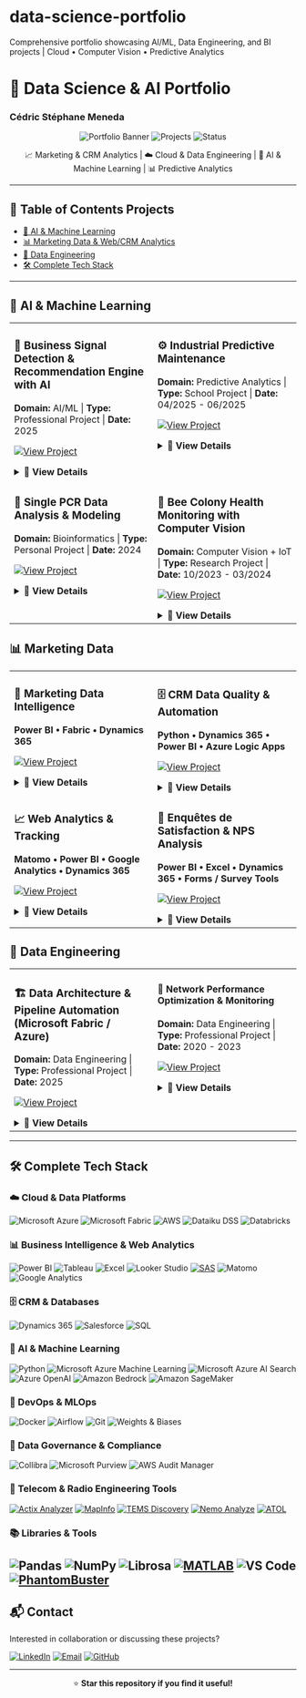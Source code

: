 # data-science-portfolio
Comprehensive portfolio showcasing AI/ML, Data Engineering, and BI projects | Cloud • Computer Vision • Predictive Analytics

# 🚀 Data Science & AI Portfolio
### Cédric Stéphane Meneda

<div align="center">

![Portfolio Banner](https://img.shields.io/badge/Portfolio-Data%20Science%20%26%20AI-blue?style=for-the-badge)
![Projects](https://img.shields.io/badge/Projects-5+-green?style=for-the-badge)
![Status](https://img.shields.io/badge/Status-Active-success?style=for-the-badge)

📈 Marketing & CRM Analytics | ☁️ Cloud & Data Engineering | 🤖 AI & Machine Learning | 📊 Predictive Analytics

</div>

---

## 📌 Table of Contents Projects
- [🤖 AI & Machine Learning](#-ai--machine-learning)
- [📊 Marketing Data & Web/CRM Analytics](#-data--business-analyst--web-analytics--crm)
- [🔧 Data Engineering](#-data-engineering)
- [🛠️ Complete Tech Stack](#️-complete-tech-stack)

---

## 🤖 AI & Machine Learning

<table>
<tr>
<td width="50%" valign="top">

### 🎯 Business Signal Detection & Recommendation Engine with AI

**Domain:** AI/ML | **Type:** Professional Project | **Date:** 2025

[![View Project](https://img.shields.io/badge/View-Details-blue?style=flat)](#ai-reco-details)

<details id="ai-reco-details">
<summary><b>📖 View Details</b></summary>

🧩 Contexte

Développement d’un système IA de détection de signaux faibles à l’échelle entreprise sur des données multi-sources complexes, permettant la détection précoce d’anomalies et la génération de recommandations prédictives intelligentes.

🏆 Réalisations
- ✅ Conçevoir et déployer une architecture Lakehouse Microsoft Fabric pour l’intégration multi-sources (CRM, SQL, web, documents)
- ✅ Développer un moteur de recommandations IA avec Azure OpenAI et scoring prédictif
- ✅ Créer des dashboards Power BI interactifs pour des insights en temps réel

#### Tech Stack:
![Microsoft Azure](https://img.shields.io/badge/-Microsoft%20Azure-0089D6?style=flat&logo=microsoft-azure&logoColor=white)
![Microsoft Azure Machine Learning](https://img.shields.io/badge/-Azure%20Machine%20Learning-0078D4?style=flat&logo=microsoft-azure&logoColor=white)
![Microsoft Azure AI Search](https://img.shields.io/badge/-Azure%20AI%20Search-0078D4?style=flat&logo=microsoft-azure&logoColor=white)
![Microsoft Fabric](https://img.shields.io/badge/-Microsoft%20Fabric-107C10?style=flat&logo=microsoft&logoColor=white)
![Azure OpenAI](https://img.shields.io/badge/-Azure%20OpenAI-412991?style=flat&logo=openai&logoColor=white)
![Dynamics 365](https://img.shields.io/badge/-Dynamics%20365-002050?style=flat&logo=dynamics-365&logoColor=white)
![Power BI](https://img.shields.io/badge/-Power%20BI-F2C811?style=flat&logo=power-bi&logoColor=black)
![Microsoft Teams](https://img.shields.io/badge/-Teams-6264A7?style=flat&logo=microsoft-teams&logoColor=white)
![Python](https://img.shields.io/badge/-Python-3776AB?style=flat&logo=python&logoColor=white)

#### Compétences démontrées :
- Architecture Cloud (Azure Data Factory, Databricks)
- Conception de Lakehouse sous Microsoft Fabric
- Ingénierie des variables et développement de modèles
- Recherche sémantique et bases de données vectorielles
- Business Intelligence et visualisation de données
- Collaboration inter-fonctionnelle entre équipes techniques et métiers

#### 💼 Impact métier
- Vision 360° des clients et entreprises
- Meilleure segmentation et ciblage précis
- Scoring automatisé et priorisation des prospects
- Optimisation de la prospection commerciale
- Génération de leads qualifiés

</details>

</td>
<td width="50%" valign="top">

### ⚙️ Industrial Predictive Maintenance

**Domain:** Predictive Analytics | **Type:** School Project | **Date:** 04/2025 - 06/2025

[![View Project](https://img.shields.io/badge/View-Details-blue?style=flat)](#predictive-maintenance-details)

<details id="predictive-maintenance-details">
<summary><b>📖 View Details</b></summary>

🧩 Contexte

Mise en place d’un pipeline MLOps complet pour prédire les défaillances d’équipements 24 heures à l’avance, permettant des stratégies de maintenance proactive avec déploiement et suivi automatisés.

🏆 Réalisations :
- ✅ Développer un pipeline MLOPS et optimiser les modèles (XGBoost, Random Forest, SVM, Logistic Regression)
- ✅ Réaliser le tuning d’hyperparamètres et le suivi des expérimentations avec Weights & Biases
- ✅ Mis en place un pipeline CI/CD automatisé pour le déploiement et l’orchestration des modèles
- ✅ Analyser et interpréter l’importance des features pour un meilleur insight métier

#### Tech Stack:
![AWS](https://img.shields.io/badge/-AWS-FF9900?style=flat&logo=amazon-aws&logoColor=white)
![SageMaker](https://img.shields.io/badge/-Amazon%20SageMaker-232F3E?style=flat&logo=amazon-aws&logoColor=white)
![Python](https://img.shields.io/badge/-Python-3776AB?style=flat&logo=python&logoColor=white)
![XGBoost](https://img.shields.io/badge/-XGBoost-337AB7?style=flat)
![Scikit Learn](https://img.shields.io/badge/-Scikit%20Learn-F7931E?style=flat&logo=scikit-learn&logoColor=white)
![Pandas](https://img.shields.io/badge/-Pandas-150458?style=flat&logo=pandas&logoColor=white)
![Docker](https://img.shields.io/badge/-Docker-2496ED?style=flat&logo=docker&logoColor=white)
![Airflow](https://img.shields.io/badge/-Airflow-017CEE?style=flat&logo=apache-airflow&logoColor=white)
![Weights & Biases](https://img.shields.io/badge/-Weights%20&%20Biases-FFBE00?style=flat&logo=weightsandbiases&logoColor=black)
![GitHub](https://img.shields.io/badge/-GitHub-181717?style=flat&logo=github&logoColor=white)

#### Compétences démontrées :
- Apprentissage supervisé et méthodes d’ensemble
- MLOps et déploiement de modèles
- Suivi d’expérimentations et gestion des versions de modèles
- Orchestration de pipelines de données
- Évaluation et optimisation des performances des modèles
- Ingénierie et sélection de variables (Feature Engineering)

</details>

</td>
</tr>
<tr>
<td width="50%" valign="top">

### 🔬 Single PCR Data Analysis & Modeling

**Domain:** Bioinformatics | **Type:** Personal Project | **Date:** 2024

[![View Project](https://img.shields.io/badge/View-Details-blue?style=flat)](#single-pcr-details)

<details id="single-pcr-details">
<summary><b>📖 View Details</b></summary>

🧩 Contexte 

Santé - Biologie : Pipeline automatisé d'analyse de données PCR SinglePlex avec modélisation prédictive et visualisation scientifique.

🏆 Réalisations
- ✅ Développer un pipeline Python automatisé pour le traitement et l’analyse des données PCR
- ✅ Analyser les résultats biologiques (valeurs Cq, courbes standards) et visualisé les signaux
- ✅ Appliquer des modèles de machine learning pour des prédictions fiables sur les jeux de données

#### Tech Stack:
![Python](https://img.shields.io/badge/-Python-3776AB?style=flat&logo=python&logoColor=white)
![Scikit Learn](https://img.shields.io/badge/-Scikit%20Learn-F7931E?style=flat&logo=scikit-learn&logoColor=white)
![NumPy](https://img.shields.io/badge/-NumPy-013243?style=flat&logo=numpy&logoColor=white)
![Pandas](https://img.shields.io/badge/-Pandas-150458?style=flat&logo=pandas&logoColor=white)
![Matplotlib](https://img.shields.io/badge/-Matplotlib-11557c?style=flat)
![VS Code](https://img.shields.io/badge/-VS%20Code-007ACC?style=flat&logo=visual-studio-code&logoColor=white)

#### Compétences démontrées :
- Analyse de données biologiques
- Traitement et filtrage de signaux
- Modélisation statistique
- Apprentissage automatique (Machine Learning)

#### 💼 Impact
- Mise en place d’un flux de travail reproductible pour la quantification des données expérimentales PCR et l’analyse des cibles génétiques.

</details>

</td>
<td width="50%" valign="top">

### 🐝 Bee Colony Health Monitoring with Computer Vision

**Domain:** Computer Vision + IoT | **Type:** Research Project | **Date:** 10/2023 - 03/2024

[![View Project](https://img.shields.io/badge/View-Details-blue?style=flat)](#bee-health-details)

<details id="bee-health-details">
<summary><b>📖 View Details</b></summary>

🧩 Contexte

Développer un système IA de suivi de la santé des colonies d’abeilles via l’analyse de données multi-capteurs et la vision par ordinateur.

🏆 Réalisations
- ✅ Pré-traitement de données IoT multi-sources (température, humidité, audio, vidéo, JSON)
- ✅ Entraînement d’un modèle de détection d’objets YOLOv5 pour identifier les comportements anormaux des abeilles
- ✅ Mise en œuvre d’algorithmes de détection d’anomalies sur séries temporelles
- ✅ Analyse des signaux audio biologiques pour la reconnaissance de motifs

#### Tech Stack:
![Python](https://img.shields.io/badge/-Python-3776AB?style=flat&logo=python&logoColor=white)
![Librosa](https://img.shields.io/badge/-Librosa-1DB954?style=flat&logo=python&logoColor=white)
![YOLOv5](https://img.shields.io/badge/-YOLOv5-00FFFF?style=flat)
![PyTorch](https://img.shields.io/badge/-PyTorch-EE4C2C?style=flat&logo=pytorch&logoColor=white)
![IoT](https://img.shields.io/badge/-IoT-0066CC?style=flat)

#### Compétences démontrées :
- Vision par ordinateur et détection d’objets
- Analyse de séries temporelles
- Traitement de données multimodales
- Collaboration en recherche appliquée

#### 💼 Impact métier
- Détection précoce des problèmes de santé des colonies
- Contribution active aux efforts de préservation des abeilles

</details>

</td>
</tr>
</table>

## 📊 Marketing Data 

<table>
<tr>
<td width="50%" valign="top">

### 📧 Marketing Data Intelligence  

**Power BI • Fabric • Dynamics 365**  

[![View Project](https://img.shields.io/badge/View-Details-blue?style=flat)](#marketing-intelligence-details)

<details id="marketing-intelligence-details">
<summary><b>📖 View Details</b></summary>

**Domain:** Marketing Analytics | **Type:** Professional Project | **Date:** 2025  

🧩 Contexte 

Analyse des performances emailing, segmentation et ciblage marketing, exploitation des données clients et création de tableaux de bord décisionnels pour le pilotage stratégique.  

🏆 Réalisations
- ✅ Analyse des campagnes marketing et emailing 
- ✅ Segmentation, ciblage et scoring des clients   
- ✅ Tableaux de bord et outil d’aide à la décision

#### 🛠️ Tech Stack  
![Power BI](https://img.shields.io/badge/Power%20BI-F2C811?style=flat&logo=powerbi&logoColor=black) 
![Microsoft Azure](https://img.shields.io/badge/-Microsoft%20Azure-0089D6?style=flat&logo=microsoft-azure&logoColor=white) 
![Microsoft Fabric](https://img.shields.io/badge/-Microsoft%20Fabric-107C10?style=flat&logo=microsoft&logoColor=white) 
![Databricks](https://img.shields.io/badge/Databricks-FF3621?style=flat&logo=databricks&logoColor=white) 
![OpenAI](https://img.shields.io/badge/OpenAI-412991?style=flat&logo=openai&logoColor=white) 
![Dynamics 365](https://img.shields.io/badge/Dynamics%20365-0078D4?style=flat&logo=microsoft-dynamics-365&logoColor=white)

#### 💡 Compétences démontrées
- Analyse marketing et conception d’indicateurs de performance (KPI)
- Intelligence décisionnelle assistée par l’IA
- Analyse de la performance des campagnes
- Gouvernance et fiabilité des données

#### 💼 Impact métier
- Prises de décision marketing optimisées grâce aux données
- Production d’insights exploitables pour les managers
- Meilleure performance globale des campagnes

</details>

</td>
<td width="50%" valign="top">

### 🗄️ CRM Data Quality & Automation  

**Python • Dynamics 365 • Power BI • Azure Logic Apps**  

[![View Project](https://img.shields.io/badge/View-Details-blue?style=flat)](#crm-details)

<details id="crm-details">
<summary><b>📖 View Details</b></summary>

**Domain:** Data Engineering & CRM | **Type:** Professional Project | **Date:** 2025  

🧩 Contexte   

Gestion et maintien de la qualité des données CRM en automatisant les processus de nettoyage et de validation pour garantir la fiabilité des données et améliorer la délivrabilité des emails.  

🏆 Réalisations
- ✅ Automatisation du nettoyage des emails et correction des adresses emails en hardbounces
- ✅ Gestion des contacts inactifs et conformité RGPD
- ✅ Nettoyage, analyse et création des rapports statistiques pour présenter la santé du CRM  
- ✅ Mettre en place des workflows Python intégrant Phantom Buster  

#### 🛠️ Tech Stack  
![Python](https://img.shields.io/badge/Python-3776AB?style=flat&logo=python&logoColor=white) 
![Power BI](https://img.shields.io/badge/Power%20BI-F2C811?style=flat&logo=powerbi&logoColor=black) 
![Dynamics 365](https://img.shields.io/badge/Dynamics%20365-0078D4?style=flat&logo=microsoft-dynamics-365&logoColor=white) 
![Azure Logic Apps](https://img.shields.io/badge/Azure%20Logic%20Apps-0078D4?style=flat&logo=microsoft-azure&logoColor=white) 
![Databricks](https://img.shields.io/badge/Databricks-FF3621?style=flat&logo=databricks&logoColor=white)

#### 💡 Compétences démontrées
- Gestion et gouvernance des données CRM
- Automatisation des processus (Python)
- Contrôle de la qualité et fiabilité des données
- Optimisation de la délivrabilité des emails

#### 💼 Impact métier
- Réduction significative des taux de rebond
- Amélioration de la fiabilité et de la cohérence des données
- Automatisation des tâches répétitives et gain de productivité

</details>

</td>
</tr>
<tr>
<td width="50%" valign="top">

### 📈 Web Analytics & Tracking  

**Matomo • Power BI • Google Analytics • Dynamics 365**  

[![View Project](https://img.shields.io/badge/View-Details-blue?style=flat)](#web-analytics-details)

<details id="web-analytics-details">
<summary><b>📖 View Details</b></summary>

**Domain:** Web Analytics & BI | **Type:** Professional Project | **Date:** 2025  

🧩 Contexte
 
Suivi et analyse du comportement des visiteurs afin d’optimiser les actions et la performance digitale. 

🏆 Réalisations
- ✅ Configuration avancée des balises et déclencheurs pour le suivi des visiteurs  
- ✅ Analyse des parcours utilisateurs et recommandations marketing  
- ✅ Dashboards Power BI pour suivre le trafic et les performances  

#### 🛠️ Tech Stack  
![Matomo](https://img.shields.io/badge/Matomo-013243?style=flat&logo=matomo&logoColor=white) 
![Power BI](https://img.shields.io/badge/Power%20BI-F2C811?style=flat&logo=powerbi&logoColor=black) 
![Google Analytics](https://img.shields.io/badge/Google%20Analytics-E37400?style=flat&logo=google-analytics&logoColor=white) 
![Python](https://img.shields.io/badge/Python-3776AB?style=flat&logo=python&logoColor=white)

#### 💡 Compétences démontrées
- Analyse web et gestion des balises (Tag Management)
- Analyse du comportement des utilisateurs
- Conception et visualisation de tableaux de bord

#### 💼 Impact métier
- Meilleure visibilité sur la performance digitale
- Compréhension approfondie du comportement des utilisateurs

</details>

</td>

<td width="50%" valign="top">

### 🧾 Enquêtes de Satisfaction & NPS Analysis  

**Power BI • Excel • Dynamics 365 • Forms / Survey Tools**  

[![View Project](https://img.shields.io/badge/View-Details-blue?style=flat)](#survey-details)

<details id="survey-details">
<summary><b>📖 View Details</b></summary>

**Domain:** Customer Experience Analytics | **Type:** Professional Project | **Date:** 2025  

🧩 Contexte 

Mise en place, collecte et analyse d’enquêtes de satisfaction (NPS, CSAT, CES) afin de mesurer l’expérience client et de piloter les actions correctives et marketing.  

🏆 Réalisation 
- ✅ Analyse de la satisfaction et visualisation des scores (NPS, CSAT, SCORE)  
- ✅ Identification des leviers d’amélioration à partir des feedbacks clients  
- ✅ Reporting interactif Power BI pour le suivi de la satisfaction client  


#### 🛠️ Tech Stack  
![Power BI](https://img.shields.io/badge/Power%20BI-F2C811?style=flat&logo=powerbi&logoColor=black) 
![Dynamics 365](https://img.shields.io/badge/Dynamics%20365-0078D4?style=flat&logo=microsoft-dynamics-365&logoColor=white) 
![Microsoft Forms](https://img.shields.io/badge/Microsoft%20Forms-0078D4?style=flat&logo=microsoft-forms&logoColor=white) 

#### 💡 Compétences démontrées
- Analyse de la satisfaction client (NPS, CSAT, CES)
- Conception et automatisation d’enquêtes
- Analyse et reporting des retours clients
- Visualisation et interprétation des données

#### 💼 Impact métier
- Amélioration de la fidélisation grâce à des actions basées sur les retours clients
- Meilleure visibilité sur les indicateurs de satisfaction
- Alignement renforcé entre les équipes marketing et métiers

</details>

</td>
</tr>
</table>


## 🔧 Data Engineering

<table>
<tr>
<td width="50%" valign="top">

### 🏗️ Data Architecture & Pipeline Automation (Microsoft Fabric / Azure)
**Domain:** Data Engineering | **Type:** Professional Project | **Date:** 2025

[![View Project](https://img.shields.io/badge/View-Details-blue?style=flat)](#fabric-pipeline-details)

<details id="fabric-pipeline-details">
<summary><b>📖 View Details</b></summary>

🧩 Contexte

Conception d’architectures de données end-to-end et de pipelines automatisés pour centraliser, transformer et valoriser les données marketing et CRM au sein de l’organisation.

🏆 Réalisations
- ✅ Conception et implémentation Lakehouse Bronze/Silver/Gold sous Microsoft Fabric
- ✅ Pipelines d’ingestion, nettoyage et transformation des données depuis Dynamics 365 et bases internes
- ✅ Collaboration IT & métiers et production de documentation technique

#### Tech Stack:
![Microsoft Azure](https://img.shields.io/badge/-Microsoft%20Azure-0089D6?style=flat&logo=microsoft-azure&logoColor=white)
![Microsoft Fabric](https://img.shields.io/badge/-Microsoft%20Fabric-107C10?style=flat&logo=microsoft&logoColor=white)
![Databricks](https://img.shields.io/badge/-Databricks-FF3621?style=flat&logo=databricks&logoColor=white)
![Dynamics 365](https://img.shields.io/badge/-Dynamics%20365-0078D4?style=flat&logo=microsoft-dynamics-365&logoColor=white)
![Azure OpenAI](https://img.shields.io/badge/-Azure%20OpenAI-412991?style=flat&logo=openai&logoColor=white)
![Power BI](https://img.shields.io/badge/-Power%20BI-F2C811?style=flat&logo=power-bi&logoColor=black)
![Power Query](https://img.shields.io/badge/-Power%20Query-217346?style=flat&logo=microsoft-excel&logoColor=white)
![Python](https://img.shields.io/badge/-Python-3776AB?style=flat&logo=python&logoColor=white)
![SQL](https://img.shields.io/badge/-SQL-4479A1?style=flat&logo=postgresql&logoColor=white)
![Matomo](https://img.shields.io/badge/-Matomo-013243?style=flat&logo=matomo&logoColor=white)
![Google Analytics](https://img.shields.io/badge/-Google%20Analytics-E37400?style=flat&logo=google-analytics&logoColor=white)

#### Compétences démontrées :
- Conception d’architectures de données (Lakehouse, ELT, automatisation)
- Intégration avec Dynamics 365 et les sources marketing
- Ingénierie des données sur Microsoft Fabric et Azure
- Modélisation des données et gouvernance de la qualité
- Documentation technique et communication inter-équipes

#### 💼 Impact métier
- Écosystème de données unifié favorisant une analyse centralisée
- Fiabilité et traçabilité renforcées des données CRM et marketing

</details>

</td>
<td width="50%" valign="top">

#### 📡 Network Performance Optimization & Monitoring
**Domain:** Data Engineering | **Type:** Professional Project | **Date:** 2020 - 2023

[![View Project](https://img.shields.io/badge/View-Details-blue?style=flat)](#network-monitoring-details)

<details id="network-monitoring-details">
<summary><b>📖 View Details</b></summary>

🧩 Contexte

Conception de pipelines de données et d’analyses en temps réel sur les mesures drive test (RxLev, Ec/No, RSRP, RSRQ, SINR, SS-RSRP…).
Détection d’anomalies (handover failure, drop call, interférences, zones d’ombre) et création de tableaux de bord interactifs pour l’optimisation de la couverture et de la qualité de service (QoS).

🏆 Réalisations
- ✅ Automatisation des pipelines ETL pour collecte continue des données 
- ✅ Détection d’anomalies par l'analyse de séries temporelles pour identification rapide des problèmes réseau
- ✅ Dashboards en temps réel et réduction de 40 % du temps de réponse aux incidents

#### Tech Stack:
[![Python](https://img.shields.io/badge/-Python-3776AB?style=flat&logo=python&logoColor=white)](https://www.python.org/)
[![SQL](https://img.shields.io/badge/-SQL-4479A1?style=flat&logo=postgresql&logoColor=white)](https://en.wikipedia.org/wiki/SQL)
[![Apache Airflow](https://img.shields.io/badge/-Apache%20Airflow-017CEE?style=flat&logo=apache-airflow&logoColor=white)](https://airflow.apache.org/)
[![Docker](https://img.shields.io/badge/-Docker-2496ED?style=flat&logo=docker&logoColor=white)](https://www.docker.com/)
[![Tableau](https://img.shields.io/badge/-Tableau-E97627?style=flat&logo=tableau&logoColor=white)](https://www.tableau.com/)
[![MySQL](https://img.shields.io/badge/-MySQL-4479A1?style=flat&logo=mysql&logoColor=white)](https://www.mysql.com/)
[![PostgreSQL](https://img.shields.io/badge/-PostgreSQL-336791?style=flat&logo=postgresql&logoColor=white)](https://www.postgresql.org/)
[![SQL Server](https://img.shields.io/badge/-SQL%20Server-CC2927?style=flat&logo=microsoft-sql-server&logoColor=white)](https://www.microsoft.com/en-us/sql-server/)
[![Actix Analyzer](https://img.shields.io/badge/-Actix%20Analyzer-000000?style=flat&logo=telecom&logoColor=white)](https://www.actix.com/)
[![MapInfo](https://img.shields.io/badge/-MapInfo-005CAB?style=flat&logo=mapbox&logoColor=white)](https://www.precisely.com/product/precisely-mapinfo-pro)
[![Tems Discovery](https://img.shields.io/badge/-Tems%20Discovery-008080?style=flat&logo=telecom&logoColor=white)](https://www.infovista.com/tems-discovery)
[![Nemo Analyze](https://img.shields.io/badge/-Nemo%20Analyze-005CAB?style=flat&logo=signal&logoColor=white)](https://www.keysight.com/fr/en/product/Nemo-Analyze.html)
[![MATLAB](https://img.shields.io/badge/-MATLAB-0076A8?style=flat&logo=mathworks&logoColor=white)](https://www.mathworks.com/products/matlab.html)


#### Compétences démontrées :
- Automatisation des pipelines de données
- Traitement des données en temps réel
- Détection et surveillance des anomalies
- Optimisation de la fiabilité et des performances du système

#### 💼 Impact métier
- Détection plus rapide des incidents et réduction des interruptions de service
- Amélioration de la qualité du réseau et de la satisfaction client
- Optimisation de l’allocation des ressources grâce à des analyses prédictives

</details>

</td>
</tr>
</table>

---

## 🛠️ Complete Tech Stack

### ☁️ Cloud & Data Platforms
![Microsoft Azure](https://img.shields.io/badge/-Microsoft%20Azure-0089D6?style=flat&logo=microsoft-azure&logoColor=white)
![Microsoft Fabric](https://img.shields.io/badge/-Microsoft%20Fabric-107C10?style=flat&logo=microsoft&logoColor=white)
![AWS](https://img.shields.io/badge/-AWS-232F3E?style=flat&logo=amazon-aws&logoColor=FF9900)
![Dataiku DSS](https://img.shields.io/badge/-Dataiku%20DSS-00B0F0?style=flat&logo=dataiku&logoColor=white)
![Databricks](https://img.shields.io/badge/-Databricks-FF3621?style=flat&logo=databricks&logoColor=white)

### 📊 Business Intelligence & Web Analytics
![Power BI](https://img.shields.io/badge/-Power%20BI-F2C811?style=flat&logo=power-bi&logoColor=black)
![Tableau](https://img.shields.io/badge/-Tableau-E97627?style=flat&logo=tableau&logoColor=white)
![Excel](https://img.shields.io/badge/-Excel-217346?style=flat&logo=microsoft-excel&logoColor=white)
![Looker Studio](https://img.shields.io/badge/-Looker%20Studio-4285F4?style=flat&logo=looker&logoColor=white)
[![SAS](https://img.shields.io/badge/-SAS-4000BF?style=flat&logo=sas&logoColor=white)](https://www.sas.com/)
![Matomo](https://img.shields.io/badge/-Matomo-3152A0?style=flat&logo=matomo&logoColor=white)
![Google Analytics](https://img.shields.io/badge/-Google%20Analytics-E37400?style=flat&logo=google-analytics&logoColor=white)

### 🗄️ CRM & Databases 
![Dynamics 365](https://img.shields.io/badge/-Dynamics%20365-002050?style=flat&logo=dynamics-365&logoColor=white)
![Salesforce](https://img.shields.io/badge/-Salesforce-00A1E0?style=flat&logo=salesforce&logoColor=white)
![SQL](https://img.shields.io/badge/-SQL-336791?style=flat&logo=database&logoColor=white)

### 🤖 AI & Machine Learning
![Python](https://img.shields.io/badge/-Python-3776AB?style=flat&logo=python&logoColor=white)
![Microsoft Azure Machine Learning](https://img.shields.io/badge/-Azure%20Machine%20Learning-0078D4?style=flat&logo=microsoft-azure&logoColor=white)
![Microsoft Azure AI Search](https://img.shields.io/badge/-Azure%20AI%20Search-0078D4?style=flat&logo=microsoft-azure&logoColor=white)
![Azure OpenAI](https://img.shields.io/badge/-Azure%20OpenAI-412991?style=flat&logo=openai&logoColor=white)
![Amazon Bedrock](https://img.shields.io/badge/Amazon%20Bedrock-232F3E?style=flat&logo=amazon-aws&logoColor=white)
![Amazon SageMaker](https://img.shields.io/badge/Amazon%20SageMaker-569A31?style=flat&logo=amazonaws&logoColor=white)

### 🔧 DevOps & MLOps
![Docker](https://img.shields.io/badge/-Docker-2496ED?style=flat&logo=docker&logoColor=white)
![Airflow](https://img.shields.io/badge/-Airflow-017CEE?style=flat&logo=apache-airflow&logoColor=white)
![Git](https://img.shields.io/badge/-Git-F05032?style=flat&logo=git&logoColor=white)
![Weights & Biases](https://img.shields.io/badge/-W&B-FFBE00?style=flat&logo=weightsandbiases&logoColor=black)

### 🧭 Data Governance & Compliance
![Collibra](https://img.shields.io/badge/-Collibra-00B140?style=flat&logo=collibra&logoColor=white)
![Microsoft Purview](https://img.shields.io/badge/-Microsoft%20Purview-0078D4?style=flat&logo=microsoft&logoColor=white)
![AWS Audit Manager](https://img.shields.io/badge/-AWS%20Audit%20Manager-232F3E?style=flat&logo=amazon-aws&logoColor=FF9900)

### 📡 Telecom & Radio Engineering Tools
[![Actix Analyzer](https://img.shields.io/badge/-Actix%20Analyzer-000000?style=flat&logo=telecom&logoColor=white)](https://www.actix.com/)
[![MapInfo](https://img.shields.io/badge/-MapInfo-005CAB?style=flat&logo=mapbox&logoColor=white)](https://www.precisely.com/product/precisely-mapinfo-pro)
[![TEMS Discovery](https://img.shields.io/badge/-TEMS%20Discovery-008080?style=flat&logo=telecom&logoColor=white)](https://www.infovista.com/tems-discovery)
[![Nemo Analyze](https://img.shields.io/badge/-Nemo%20Analyze-005CAB?style=flat&logo=signal&logoColor=white)](https://www.keysight.com/fr/en/product/Nemo-Analyze.html)
[![ATOL](https://img.shields.io/badge/-ATOL-005CAB?style=flat&logo=telecom&logoColor=white)](https://www.atol-telecom.com/)

### 📚 Libraries & Tools
![Pandas](https://img.shields.io/badge/-Pandas-150458?style=flat&logo=pandas&logoColor=white)
![NumPy](https://img.shields.io/badge/-NumPy-013243?style=flat&logo=numpy&logoColor=white)
![Librosa](https://img.shields.io/badge/-Librosa-1DB954?style=flat&logo=python&logoColor=white)
[![MATLAB](https://img.shields.io/badge/-MATLAB-0076A8?style=flat&logo=mathworks&logoColor=white)](https://www.mathworks.com/products/matlab.html)
![VS Code](https://img.shields.io/badge/-VS%20Code-007ACC?style=flat&logo=visual-studio-code&logoColor=white)
[![PhantomBuster](https://img.shields.io/badge/-PhantomBuster-FF6B00?style=flat&logo=phantombuster&logoColor=white)](https://phantombuster.com/)
---

## 📬 Contact

Interested in collaboration or discussing these projects?

[![LinkedIn](https://img.shields.io/badge/-LinkedIn-0077B5?style=flat&logo=linkedin&logoColor=white)](https://linkedin.com/in/cedricstephanemeneda)
[![Email](https://img.shields.io/badge/-Email-D14836?style=flat&logo=gmail&logoColor=white)](mailto:mcedricstephane@gmail.com)
[![GitHub](https://img.shields.io/badge/-GitHub-181717?style=flat&logo=github&logoColor=white)](https://github.com/meneda11)

---

<div align="center">

⭐️ **Star this repository if you find it useful!**

</div>

